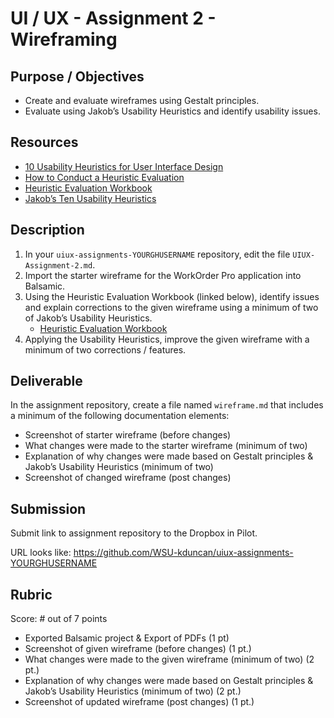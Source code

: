 # UI / UX - Assignment 2 - Wireframing

## Purpose / Objectives

- Create and evaluate wireframes using Gestalt principles. 
- Evaluate using Jakob’s Usability Heuristics and identify usability issues.

## Resources

- [10 Usability Heuristics for User Interface Design](https://www.nngroup.com/articles/ten-usability-heuristics/)
- [How to Conduct a Heuristic Evaluation](https://www.nngroup.com/articles/how-to-conduct-a-heuristic-evaluation/)
- [Heuristic Evaluation Workbook](https://media.nngroup.com/media/articles/attachments/Heuristic_Evaluation_Workbook_1_Fillable.pdf)
- [Jakob’s Ten Usability Heuristics](https://media.nngroup.com/media/articles/attachments/Heuristic_Summary1_Letter-compressed.pdf)

## Description

1. In your `uiux-assignments-YOURGHUSERNAME` repository, edit the file `UIUX-Assignment-2.md`.
2. Import the starter wireframe for the WorkOrder Pro application into Balsamic.
3. Using the Heuristic Evaluation Workbook (linked below), identify issues and explain corrections to the given wireframe using a minimum of two of Jakob’s Usability Heuristics.
    - [Heuristic Evaluation Workbook](https://media.nngroup.com/media/articles/attachments/Heuristic_Evaluation_Workbook_1_Fillable.pdf)
4. Applying the Usability Heuristics, improve the given wireframe with a minimum of two corrections / features.

## Deliverable

In the assignment repository, create a file named `wireframe.md` that includes a minimum of the following documentation elements:
- Screenshot of starter wireframe (before changes)
- What changes were made to the starter wireframe (minimum of two)
- Explanation of why changes were made based on Gestalt principles & Jakob’s Usability Heuristics (minimum of two)
- Screenshot of changed wireframe (post changes)

## Submission

Submit link to assignment repository to the Dropbox in Pilot. 

URL looks like: https://github.com/WSU-kduncan/uiux-assignments-YOURGHUSERNAME

## Rubric 

Score: # out of 7 points

- Exported Balsamic project & Export of PDFs (1 pt)
- Screenshot of given wireframe (before changes) (1 pt.)
- What changes were made to the given wireframe (minimum of two) (2 pt.)
- Explanation of why changes were made based on Gestalt principles & Jakob’s Usability Heuristics (minimum of two) (2 pt.)
- Screenshot of updated wireframe (post changes) (1 pt.)

